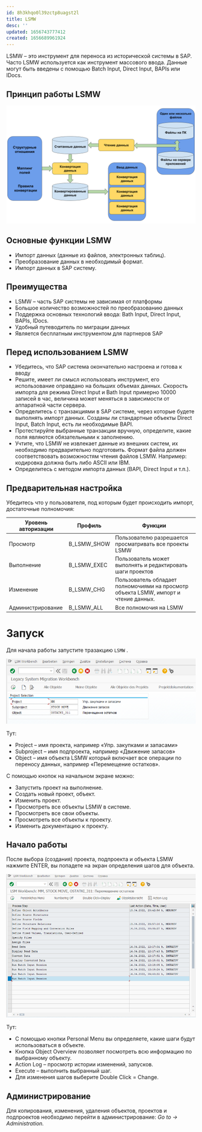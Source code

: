 ```yaml
---
id: 8h3khqo0l39zctp8uagst2l
title: LSMW
desc: ''
updated: 1656743777412
created: 1656689961924
---
```


LSMW – это инструмент для переноса из исторической системы в SAP. Часто LSMW используется как инструмент массового ввода. Данные могут быть введены с помощью Batch Input, Direct Input, BAPIs или IDocs.

## Принцип работы LSMW

![Принцип работы LSMW](assets/images/lsmw-scheme.png)

## Основные функции LSMW

* Импорт данных (данные из файлов, электронных таблиц).
* Преобразование данных в необходимый формат.
* Импорт данных в SAP систему.

## Преимущества

* LSMW – часть SAP системы не зависимая от платформы
* Большое количество возможностей по преобразованию данных
* Поддержка основных технологий ввода: Bath Input, Direct Input, BAPIs, IDocs.
* Удобный путеводитель по миграции данных
* Является бесплатным инструментом для партнеров SAP


## Перед использованием LSMW

* Убедитесь, что SAP система окончательно настроена и готова к вводу
* Решите, имеет ли смысл использовать инструмент, его использование оправдано на больших объемах данных. Скорость импорта для режима Direct Input и Bath Input примерно 10000 записей в час, величина может меняться в зависимости от аппаратной части сервера.
* Определитесь с транзакциями в SAP системе, через которые будете выполнять импорт данных.  Созданы ли стандартные объекты Direct Input, Batch Input, есть ли необходимые BAPI.
* Протестируйте выбранные транзакции вручную, определите, какие поля являются обязательными к заполнению.
* Учтите, что LSMW не извлекает данные из внешних систем, их необходимо предварительно подготовить. Формат файла должен соответствовать возможностям чтения файлов LSMW. Например: кодировка должна быть либо ASCII или IBM.
* Определитесь с методом импорта данных (BAPI, Direct Input и т.п.).

## Предварительная настройка

Убедитесь что у пользователя, под которым будет происходить импорт, достаточные полномочия:

Уровень авторизации | Профиль | Функции
--------------------|---------|--------
Просмотр | B_LSMW_SHOW | Пользователю разрешается просматривать все проекты LSMW
Выполнение | B_LSMW_EXEC | Пользователь может выполнять и редактировать шаги проектов
Изменение | B_LSMW_CHG | Пользователь обладает полномочиями на просмотр объекта LSMW, импорт и чтение данных.
Администрирование | B_LSMW_ALL | Все полномочия на LSMW

# Запуск

Для начала работы запустите тразакцию ```LSMW``` .

![Селекционный экран LSMW](assets/images/2022-07-01-22-22-20.png)

Тут:

* Project – имя проекта, например «Упр. закупками и запасами»
* Subproject – имя подпроекта, например «Движение запасов»
* Object – имя объекта LSMW который включает все операции по переносу данных, например «Перемещение остатков».

С помощью кнопок на начальном экране можно:

* Запустить проект на выполнение.
* Создать новый проект, объект.
* Изменить проект.
* Просмотреть все объекты LSMW в системе.
* Просмотреть все свои объекты.
* Просмотреть все объекты к проекту.
* Изменить документацию к проекту.
## Начало работы 
После выбора (создания) проекта, подпроекта и объекта LSMW нажмите ENTER, вы попадете на экран определения шагов для объекта.

![LSMW steps](assets/images/2022-07-02-11-10-09.png)

Тут:

* С помощью кнопки Personal Menu вы определяете, какие шаги будут использоваться в объекте. 
* Кнопка Object Overview позволяет посмотреть всю информацию по выбранному объекту.  
* Action Log – просмотр истории изменений, запусков. 
* Execute – выполнить выбранный шаг. 
* Для изменения шагов выберите Double Click = Change.

## Администрирование

Для копирования, изменения, удаления объектов, проектов и подпроектов необходимо перейти в администрирование: _Go to -> Administration._
